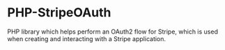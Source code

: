 PHP-StripeOAuth
===============

PHP library which helps perform an OAuth2 flow for Stripe, which is used when creating and interacting with a Stripe application.